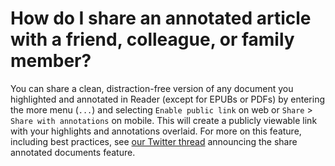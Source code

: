 # How do I share an annotated article with a friend, colleague, or family member?

You can share a clean, distraction-free version of any document you highlighted and annotated in Reader (except for EPUBs or PDFs) by entering the more menu (`...`) and selecting `Enable public link` on web or `Share` > `Share with annotations` on mobile. This will create a publicly viewable link with your highlights and annotations overlaid. For more on this feature, including best practices, see [our Twitter thread](https://twitter.com/ReadwiseReader/status/1575286281562718210) announcing the share annotated documents feature.
